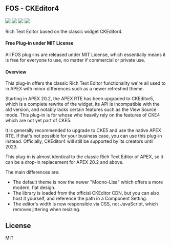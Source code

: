 ## FOS - CKEditor4

![](https://img.shields.io/badge/Plug--in_Type-Item-orange.svg) ![](https://img.shields.io/badge/APEX-19.2-success.svg) ![](https://img.shields.io/badge/APEX-20.1-success.svg) ![](https://img.shields.io/badge/APEX-20.2-success.svg)

Rich Text Editor based on the classic widget CKEditor4.
<h4>Free Plug-in under MIT License</h4>
<p>
All FOS plug-ins are released under MIT License, which essentially means it is free for everyone to use, no matter if commercial or private use.
</p>
<h4>Overview</h4>
<p>This plug-in offers the classic Rich Text Editor functionality we're all used to in APEX with minor differences such as a newer refreshed theme.</p>
<p>Starting in APEX 20.2, the APEX RTE has been upgraded to CKEditor5, which is a complete rewrite of the widget, its API is incompatible with the old version, and notably lacks certain features such as the View Source mode. This plug-in is for whose who heavily rely on the features of CKE4 which are not yet part of CKE5.</p>
<p>It is generally recommended to upgrade to CKE5 and use the native APEX RTE. If that's not possible for your business case, you can use this plug-in instead. Officially, CKEditor4 will still be supported by its creators until 2023.</p>
<p>This plug-in is almost identical to the classic Rich Text Editor of APEX, so it can be a drop-in replacement for APEX 20.2 and above.</p>
<p>The main differences are:<p>
<ul>
<li>The default theme is now the newer "Moono-Lisa" which offers a more modern, flat design.</li>
<li>The library is loaded from the official CKEditor CDN, but you can also host it yourself, and reference the path in a Component Setting.</li>
<li>The editor's width is now responsible via CSS, not JavaScript, which removes jittering when resizing.</li>
</ul>

## License

MIT

